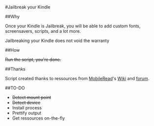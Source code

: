 #Jailbreak your Kindle


##Why

Once your Kindle is Jailbreak, you will be able to add custom fonts, screensavers, scripts, and a lot more.

Jailbreaking your Kindle does not void the warranty

##How

~~Run the script, you're done.~~


##Thanks

Script created thanks to ressources from [MobileRead](http://www.mobileread.com/)'s [Wiki](http://wiki.mobileread.com/) and [forum](http://www.mobileread.com/forums).

##TO-DO

* ~~Detect mount point~~
* ~~Detect device~~
* Install process
* Prettify output
* Get ressources on-the-fly
